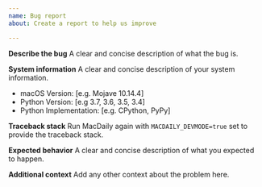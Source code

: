 ```yaml
---
name: Bug report
about: Create a report to help us improve

---
```


**Describe the bug**
A clear and concise description of what the bug is.

**System information**
A clear and concise description of your system information.
 - macOS Version: [e.g. Mojave 10.14.4]
 - Python Version: [e.g 3.7, 3.6, 3.5, 3.4]
 - Python Implementation: [e.g. CPython, PyPy]

**Traceback stack**
Run MacDaily again with `MACDAILY_DEVMODE=true` set to provide the traceback stack.

**Expected behavior**
A clear and concise description of what you expected to happen.

**Additional context**
Add any other context about the problem here.
